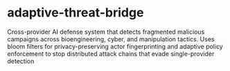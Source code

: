 # adaptive-threat-bridge
Cross-provider AI defense system that detects fragmented malicious campaigns across bioengineering, cyber, and manipulation tactics. Uses bloom filters for privacy-preserving actor fingerprinting and adaptive policy enforcement to stop distributed attack chains that evade single-provider detection

